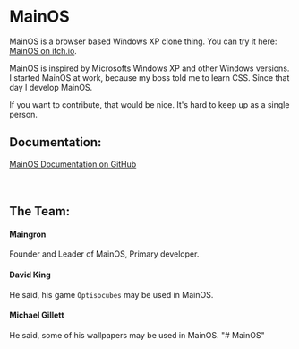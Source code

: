 # MainOS
MainOS is a browser based Windows XP clone thing. You can try it here: <a target="_blank" href="https://maingron.de/mainos">MainOS on itch.io</a>.

MainOS is inspired by Microsofts Windows XP and other Windows versions. I started MainOS at work, because my boss told me to learn CSS. Since that day I develop MainOS.

If you want to contribute, that would be nice. It's hard to keep up as a single person.

## Documentation: 
<a href="https://github.com/Maingron/MainOS/wiki">MainOS Documentation on GitHub</a>
<br /><br /><br />

## The Team:

#### Maingron
Founder and Leader of MainOS, Primary developer.

#### David King
He said, his game `Optisocubes` may be used in MainOS.

#### Michael Gillett
He said, some of his wallpapers may be used in MainOS.
"# MainOS" 
